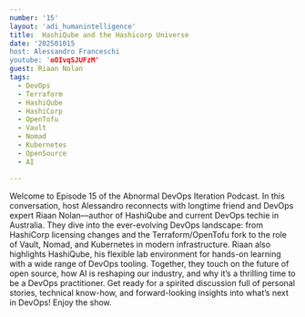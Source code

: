 ```yaml
---
number: '15'
layout: 'adi_humanintelligence'
title:  HashiQube and the Hashicorp Universe
date: '202501015
host: Alessandro Franceschi
youtube: 'oOIvqSJUFzM'
guest: Riaan Nolan
tags:
  - DevOps
  - Terraform
  - HashiQube
  - HashiCorp
  - OpenTofu
  - Vault
  - Nomad
  - Kubernetes
  - OpenSource
  - AI

---
```

Welcome to Episode 15 of the Abnormal DevOps Iteration Podcast.
In this conversation, host Alessandro reconnects with longtime friend and DevOps expert Riaan Nolan—author of HashiQube and current DevOps techie in Australia.
They dive into the ever-evolving DevOps landscape: from HashiCorp licensing changes and the Terraform/OpenTofu fork to the role of Vault, Nomad, and Kubernetes in modern infrastructure.
Riaan also highlights HashiQube, his flexible lab environment for hands-on learning with a wide range of DevOps tooling.
Together, they touch on the future of open source, how AI is reshaping our industry, and why it’s a thrilling time to be a DevOps practitioner. Get ready for a spirited discussion full of personal stories, technical know-how, and forward-looking insights into what’s next in DevOps! Enjoy the show.
